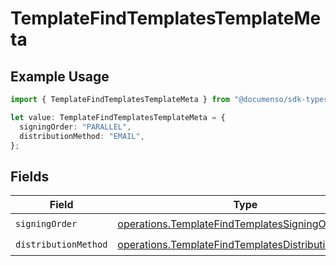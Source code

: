 # TemplateFindTemplatesTemplateMeta

## Example Usage

```typescript
import { TemplateFindTemplatesTemplateMeta } from "@documenso/sdk-typescript/models/operations";

let value: TemplateFindTemplatesTemplateMeta = {
  signingOrder: "PARALLEL",
  distributionMethod: "EMAIL",
};
```

## Fields

| Field                                                                                                                    | Type                                                                                                                     | Required                                                                                                                 | Description                                                                                                              |
| ------------------------------------------------------------------------------------------------------------------------ | ------------------------------------------------------------------------------------------------------------------------ | ------------------------------------------------------------------------------------------------------------------------ | ------------------------------------------------------------------------------------------------------------------------ |
| `signingOrder`                                                                                                           | [operations.TemplateFindTemplatesSigningOrder](../../models/operations/templatefindtemplatessigningorder.md)             | :heavy_check_mark:                                                                                                       | N/A                                                                                                                      |
| `distributionMethod`                                                                                                     | [operations.TemplateFindTemplatesDistributionMethod](../../models/operations/templatefindtemplatesdistributionmethod.md) | :heavy_check_mark:                                                                                                       | N/A                                                                                                                      |
